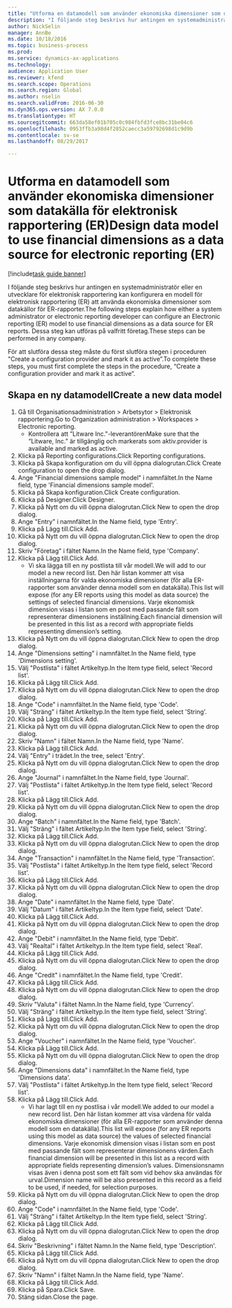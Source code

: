 ```yaml
--- 
title: "Utforma en datamodell som använder ekonomiska dimensioner som datakälla för elektronisk rapportering (ER)"
description: "I följande steg beskrivs hur antingen en systemadministratör eller en utvecklare för elektronisk rapportering kan konfigurera en modell för elektronisk rapportering (ER) att använda ekonomiska dimensioner som datakällor för ER-rapporter."
author: NickSelin
manager: AnnBe
ms.date: 10/18/2016
ms.topic: business-process
ms.prod: 
ms.service: dynamics-ax-applications
ms.technology: 
audience: Application User
ms.reviewer: kfend
ms.search.scope: Operations
ms.search.region: Global
ms.author: nselin
ms.search.validFrom: 2016-06-30
ms.dyn365.ops.version: AX 7.0.0
ms.translationtype: HT
ms.sourcegitcommit: 663da58ef01b705c0c984fbfd3fce8bc31be04c6
ms.openlocfilehash: 0953ffb3a98d4f2852caecc3a59792698d1c9d9b
ms.contentlocale: sv-se
ms.lasthandoff: 08/29/2017

---
```

# <a name="design-data-model-to-use-financial-dimensions-as-a-data-source-for-electronic-reporting-er"></a><span data-ttu-id="b279d-103">Utforma en datamodell som använder ekonomiska dimensioner som datakälla för elektronisk rapportering (ER)</span><span class="sxs-lookup"><span data-stu-id="b279d-103">Design data model to use financial dimensions as a data source for electronic reporting (ER)</span></span>

[!include[task guide banner](../../includes/task-guide-banner.md)]

<span data-ttu-id="b279d-104">I följande steg beskrivs hur antingen en systemadministratör eller en utvecklare för elektronisk rapportering kan konfigurera en modell för elektronisk rapportering (ER) att använda ekonomiska dimensioner som datakällor för ER-rapporter.</span><span class="sxs-lookup"><span data-stu-id="b279d-104">The following steps explain how either a system administrator or electronic reporting developer can configure an Electronic reporting (ER) model to use financial dimensions as a data source for ER reports.</span></span> <span data-ttu-id="b279d-105">Dessa steg kan utföras på valfritt företag.</span><span class="sxs-lookup"><span data-stu-id="b279d-105">These steps can be performed in any company.</span></span>

<span data-ttu-id="b279d-106">För att slutföra dessa steg måste du först slutföra stegen i proceduren "Create a configuration provider and mark it as active”.</span><span class="sxs-lookup"><span data-stu-id="b279d-106">To complete these steps, you must first complete the steps in the procedure, “Create a configuration provider and mark it as active”.</span></span>


## <a name="create-a-new-data-model"></a><span data-ttu-id="b279d-107">Skapa en ny datamodell</span><span class="sxs-lookup"><span data-stu-id="b279d-107">Create a new data model</span></span>
1. <span data-ttu-id="b279d-108">Gå till Organisationsadministration > Arbetsytor > Elektronisk rapportering.</span><span class="sxs-lookup"><span data-stu-id="b279d-108">Go to Organization administration > Workspaces > Electronic reporting.</span></span>
    * <span data-ttu-id="b279d-109">Kontrollera att ”Litware Inc."-leverantören</span><span class="sxs-lookup"><span data-stu-id="b279d-109">Make sure that the “Litware, Inc.”</span></span> <span data-ttu-id="b279d-110">är tillgänglig och markerats som aktiv.</span><span class="sxs-lookup"><span data-stu-id="b279d-110">provider is available and marked as active.</span></span>  
2. <span data-ttu-id="b279d-111">Klicka på Reporting configurations.</span><span class="sxs-lookup"><span data-stu-id="b279d-111">Click Reporting configurations.</span></span>
3. <span data-ttu-id="b279d-112">Klicka på Skapa konfiguration om du vill öppna dialogrutan.</span><span class="sxs-lookup"><span data-stu-id="b279d-112">Click Create configuration to open the drop dialog.</span></span>
4. <span data-ttu-id="b279d-113">Ange "Financial dimensions sample model" i namnfältet.</span><span class="sxs-lookup"><span data-stu-id="b279d-113">In the Name field, type 'Financial dimensions sample model'.</span></span>
5. <span data-ttu-id="b279d-114">Klicka på Skapa konfiguration.</span><span class="sxs-lookup"><span data-stu-id="b279d-114">Click Create configuration.</span></span>
6. <span data-ttu-id="b279d-115">Klicka på Designer.</span><span class="sxs-lookup"><span data-stu-id="b279d-115">Click Designer.</span></span>
7. <span data-ttu-id="b279d-116">Klicka på Nytt om du vill öppna dialogrutan.</span><span class="sxs-lookup"><span data-stu-id="b279d-116">Click New to open the drop dialog.</span></span>
8. <span data-ttu-id="b279d-117">Ange "Entry" i namnfältet.</span><span class="sxs-lookup"><span data-stu-id="b279d-117">In the Name field, type 'Entry'.</span></span>
9. <span data-ttu-id="b279d-118">Klicka på Lägg till.</span><span class="sxs-lookup"><span data-stu-id="b279d-118">Click Add.</span></span>
10. <span data-ttu-id="b279d-119">Klicka på Nytt om du vill öppna dialogrutan.</span><span class="sxs-lookup"><span data-stu-id="b279d-119">Click New to open the drop dialog.</span></span>
11. <span data-ttu-id="b279d-120">Skriv "Företag" i fältet Namn.</span><span class="sxs-lookup"><span data-stu-id="b279d-120">In the Name field, type 'Company'.</span></span>
12. <span data-ttu-id="b279d-121">Klicka på Lägg till.</span><span class="sxs-lookup"><span data-stu-id="b279d-121">Click Add.</span></span>
    * <span data-ttu-id="b279d-122">Vi ska lägga till en ny postlista till vår modell.</span><span class="sxs-lookup"><span data-stu-id="b279d-122">We will add to our model a new record list.</span></span> <span data-ttu-id="b279d-123">Den här listan kommer att visa inställningarna för valda ekonomiska dimensioner (för alla ER-rapporter som använder denna modell som en datakälla).</span><span class="sxs-lookup"><span data-stu-id="b279d-123">This list will expose (for any ER reports using this model as data source) the settings of selected financial dimensions.</span></span> <span data-ttu-id="b279d-124">Varje ekonomisk dimension visas i listan som en post med passande fält som representerar dimensionens inställning.</span><span class="sxs-lookup"><span data-stu-id="b279d-124">Each financial dimension will be presented in this list as a record with appropriate fields representing dimension’s setting.</span></span>  
13. <span data-ttu-id="b279d-125">Klicka på Nytt om du vill öppna dialogrutan.</span><span class="sxs-lookup"><span data-stu-id="b279d-125">Click New to open the drop dialog.</span></span>
14. <span data-ttu-id="b279d-126">Ange "Dimensions setting" i namnfältet.</span><span class="sxs-lookup"><span data-stu-id="b279d-126">In the Name field, type 'Dimensions setting'.</span></span>
15. <span data-ttu-id="b279d-127">Välj "Postlista" i fältet Artikeltyp.</span><span class="sxs-lookup"><span data-stu-id="b279d-127">In the Item type field, select 'Record list'.</span></span>
16. <span data-ttu-id="b279d-128">Klicka på Lägg till.</span><span class="sxs-lookup"><span data-stu-id="b279d-128">Click Add.</span></span>
17. <span data-ttu-id="b279d-129">Klicka på Nytt om du vill öppna dialogrutan.</span><span class="sxs-lookup"><span data-stu-id="b279d-129">Click New to open the drop dialog.</span></span>
18. <span data-ttu-id="b279d-130">Ange "Code" i namnfältet.</span><span class="sxs-lookup"><span data-stu-id="b279d-130">In the Name field, type 'Code'.</span></span>
19. <span data-ttu-id="b279d-131">Välj "Sträng" i fältet Artikeltyp.</span><span class="sxs-lookup"><span data-stu-id="b279d-131">In the Item type field, select 'String'.</span></span>
20. <span data-ttu-id="b279d-132">Klicka på Lägg till.</span><span class="sxs-lookup"><span data-stu-id="b279d-132">Click Add.</span></span>
21. <span data-ttu-id="b279d-133">Klicka på Nytt om du vill öppna dialogrutan.</span><span class="sxs-lookup"><span data-stu-id="b279d-133">Click New to open the drop dialog.</span></span>
22. <span data-ttu-id="b279d-134">Skriv "Namn" i fältet Namn.</span><span class="sxs-lookup"><span data-stu-id="b279d-134">In the Name field, type 'Name'.</span></span>
23. <span data-ttu-id="b279d-135">Klicka på Lägg till.</span><span class="sxs-lookup"><span data-stu-id="b279d-135">Click Add.</span></span>
24. <span data-ttu-id="b279d-136">Välj "Entry" i trädet.</span><span class="sxs-lookup"><span data-stu-id="b279d-136">In the tree, select 'Entry'.</span></span>
25. <span data-ttu-id="b279d-137">Klicka på Nytt om du vill öppna dialogrutan.</span><span class="sxs-lookup"><span data-stu-id="b279d-137">Click New to open the drop dialog.</span></span>
26. <span data-ttu-id="b279d-138">Ange "Journal" i namnfältet.</span><span class="sxs-lookup"><span data-stu-id="b279d-138">In the Name field, type 'Journal'.</span></span>
27. <span data-ttu-id="b279d-139">Välj "Postlista" i fältet Artikeltyp.</span><span class="sxs-lookup"><span data-stu-id="b279d-139">In the Item type field, select 'Record list'.</span></span>
28. <span data-ttu-id="b279d-140">Klicka på Lägg till.</span><span class="sxs-lookup"><span data-stu-id="b279d-140">Click Add.</span></span>
29. <span data-ttu-id="b279d-141">Klicka på Nytt om du vill öppna dialogrutan.</span><span class="sxs-lookup"><span data-stu-id="b279d-141">Click New to open the drop dialog.</span></span>
30. <span data-ttu-id="b279d-142">Ange "Batch" i namnfältet.</span><span class="sxs-lookup"><span data-stu-id="b279d-142">In the Name field, type 'Batch'.</span></span>
31. <span data-ttu-id="b279d-143">Välj "Sträng" i fältet Artikeltyp.</span><span class="sxs-lookup"><span data-stu-id="b279d-143">In the Item type field, select 'String'.</span></span>
32. <span data-ttu-id="b279d-144">Klicka på Lägg till.</span><span class="sxs-lookup"><span data-stu-id="b279d-144">Click Add.</span></span>
33. <span data-ttu-id="b279d-145">Klicka på Nytt om du vill öppna dialogrutan.</span><span class="sxs-lookup"><span data-stu-id="b279d-145">Click New to open the drop dialog.</span></span>
34. <span data-ttu-id="b279d-146">Ange "Transaction" i namnfältet.</span><span class="sxs-lookup"><span data-stu-id="b279d-146">In the Name field, type 'Transaction'.</span></span>
35. <span data-ttu-id="b279d-147">Välj "Postlista" i fältet Artikeltyp.</span><span class="sxs-lookup"><span data-stu-id="b279d-147">In the Item type field, select 'Record list'.</span></span>
36. <span data-ttu-id="b279d-148">Klicka på Lägg till.</span><span class="sxs-lookup"><span data-stu-id="b279d-148">Click Add.</span></span>
37. <span data-ttu-id="b279d-149">Klicka på Nytt om du vill öppna dialogrutan.</span><span class="sxs-lookup"><span data-stu-id="b279d-149">Click New to open the drop dialog.</span></span>
38. <span data-ttu-id="b279d-150">Ange "Date" i namnfältet.</span><span class="sxs-lookup"><span data-stu-id="b279d-150">In the Name field, type 'Date'.</span></span>
39. <span data-ttu-id="b279d-151">Välj "Datum" i fältet Artikeltyp.</span><span class="sxs-lookup"><span data-stu-id="b279d-151">In the Item type field, select 'Date'.</span></span>
40. <span data-ttu-id="b279d-152">Klicka på Lägg till.</span><span class="sxs-lookup"><span data-stu-id="b279d-152">Click Add.</span></span>
41. <span data-ttu-id="b279d-153">Klicka på Nytt om du vill öppna dialogrutan.</span><span class="sxs-lookup"><span data-stu-id="b279d-153">Click New to open the drop dialog.</span></span>
42. <span data-ttu-id="b279d-154">Ange "Debit" i namnfältet.</span><span class="sxs-lookup"><span data-stu-id="b279d-154">In the Name field, type 'Debit'.</span></span>
43. <span data-ttu-id="b279d-155">Välj "Realtal" i fältet Artikeltyp.</span><span class="sxs-lookup"><span data-stu-id="b279d-155">In the Item type field, select 'Real'.</span></span>
44. <span data-ttu-id="b279d-156">Klicka på Lägg till.</span><span class="sxs-lookup"><span data-stu-id="b279d-156">Click Add.</span></span>
45. <span data-ttu-id="b279d-157">Klicka på Nytt om du vill öppna dialogrutan.</span><span class="sxs-lookup"><span data-stu-id="b279d-157">Click New to open the drop dialog.</span></span>
46. <span data-ttu-id="b279d-158">Ange "Credit" i namnfältet.</span><span class="sxs-lookup"><span data-stu-id="b279d-158">In the Name field, type 'Credit'.</span></span>
47. <span data-ttu-id="b279d-159">Klicka på Lägg till.</span><span class="sxs-lookup"><span data-stu-id="b279d-159">Click Add.</span></span>
48. <span data-ttu-id="b279d-160">Klicka på Nytt om du vill öppna dialogrutan.</span><span class="sxs-lookup"><span data-stu-id="b279d-160">Click New to open the drop dialog.</span></span>
49. <span data-ttu-id="b279d-161">Skriv "Valuta" i fältet Namn.</span><span class="sxs-lookup"><span data-stu-id="b279d-161">In the Name field, type 'Currency'.</span></span>
50. <span data-ttu-id="b279d-162">Välj "Sträng" i fältet Artikeltyp.</span><span class="sxs-lookup"><span data-stu-id="b279d-162">In the Item type field, select 'String'.</span></span>
51. <span data-ttu-id="b279d-163">Klicka på Lägg till.</span><span class="sxs-lookup"><span data-stu-id="b279d-163">Click Add.</span></span>
52. <span data-ttu-id="b279d-164">Klicka på Nytt om du vill öppna dialogrutan.</span><span class="sxs-lookup"><span data-stu-id="b279d-164">Click New to open the drop dialog.</span></span>
53. <span data-ttu-id="b279d-165">Ange "Voucher" i namnfältet.</span><span class="sxs-lookup"><span data-stu-id="b279d-165">In the Name field, type 'Voucher'.</span></span>
54. <span data-ttu-id="b279d-166">Klicka på Lägg till.</span><span class="sxs-lookup"><span data-stu-id="b279d-166">Click Add.</span></span>
55. <span data-ttu-id="b279d-167">Klicka på Nytt om du vill öppna dialogrutan.</span><span class="sxs-lookup"><span data-stu-id="b279d-167">Click New to open the drop dialog.</span></span>
56. <span data-ttu-id="b279d-168">Ange "Dimensions data" i namnfältet.</span><span class="sxs-lookup"><span data-stu-id="b279d-168">In the Name field, type 'Dimensions data'.</span></span>
57. <span data-ttu-id="b279d-169">Välj "Postlista" i fältet Artikeltyp.</span><span class="sxs-lookup"><span data-stu-id="b279d-169">In the Item type field, select 'Record list'.</span></span>
58. <span data-ttu-id="b279d-170">Klicka på Lägg till.</span><span class="sxs-lookup"><span data-stu-id="b279d-170">Click Add.</span></span>
    * <span data-ttu-id="b279d-171">Vi har lagt till en ny postlisa i vår modell.</span><span class="sxs-lookup"><span data-stu-id="b279d-171">We added to our model a new record list.</span></span> <span data-ttu-id="b279d-172">Den här listan kommer att visa värdena för valda ekonomiska dimensioner (för alla ER-rapporter som använder denna modell som en datakälla).</span><span class="sxs-lookup"><span data-stu-id="b279d-172">This list will expose (for any ER reports using this model as data source) the values of selected financial dimensions.</span></span> <span data-ttu-id="b279d-173">Varje ekonomisk dimension visas i listan som en post med passande fält som representerar dimensionens värden.</span><span class="sxs-lookup"><span data-stu-id="b279d-173">Each financial dimension will be presented in this list as a record with appropriate fields representing dimension’s values.</span></span> <span data-ttu-id="b279d-174">Dimensionsnamn visas även i denna post som ett fält som vid behov ska användas för urval.</span><span class="sxs-lookup"><span data-stu-id="b279d-174">Dimension name will be also presented in this record as a field to be used, if needed, for selection purposes.</span></span>  
59. <span data-ttu-id="b279d-175">Klicka på Nytt om du vill öppna dialogrutan.</span><span class="sxs-lookup"><span data-stu-id="b279d-175">Click New to open the drop dialog.</span></span>
60. <span data-ttu-id="b279d-176">Ange "Code" i namnfältet.</span><span class="sxs-lookup"><span data-stu-id="b279d-176">In the Name field, type 'Code'.</span></span>
61. <span data-ttu-id="b279d-177">Välj "Sträng" i fältet Artikeltyp.</span><span class="sxs-lookup"><span data-stu-id="b279d-177">In the Item type field, select 'String'.</span></span>
62. <span data-ttu-id="b279d-178">Klicka på Lägg till.</span><span class="sxs-lookup"><span data-stu-id="b279d-178">Click Add.</span></span>
63. <span data-ttu-id="b279d-179">Klicka på Nytt om du vill öppna dialogrutan.</span><span class="sxs-lookup"><span data-stu-id="b279d-179">Click New to open the drop dialog.</span></span>
64. <span data-ttu-id="b279d-180">Skriv "Beskrivning" i fältet Namn.</span><span class="sxs-lookup"><span data-stu-id="b279d-180">In the Name field, type 'Description'.</span></span>
65. <span data-ttu-id="b279d-181">Klicka på Lägg till.</span><span class="sxs-lookup"><span data-stu-id="b279d-181">Click Add.</span></span>
66. <span data-ttu-id="b279d-182">Klicka på Nytt om du vill öppna dialogrutan.</span><span class="sxs-lookup"><span data-stu-id="b279d-182">Click New to open the drop dialog.</span></span>
67. <span data-ttu-id="b279d-183">Skriv "Namn" i fältet Namn.</span><span class="sxs-lookup"><span data-stu-id="b279d-183">In the Name field, type 'Name'.</span></span>
68. <span data-ttu-id="b279d-184">Klicka på Lägg till.</span><span class="sxs-lookup"><span data-stu-id="b279d-184">Click Add.</span></span>
69. <span data-ttu-id="b279d-185">Klicka på Spara.</span><span class="sxs-lookup"><span data-stu-id="b279d-185">Click Save.</span></span>
70. <span data-ttu-id="b279d-186">Stäng sidan.</span><span class="sxs-lookup"><span data-stu-id="b279d-186">Close the page.</span></span>


